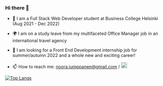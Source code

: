 ### Hi there 👋



- 🌱 I am a Full Stack Web Developer student at Business College Helsinki (Aug 2021 - Dec 2022)

- :earth_africa: I am on a study leave from my multifaceted Office Manager job in an international travel agency 

- 🔭 I am looking for a Front End Development internship job for summer/autumn 2022 and a whole new and exciting career! 

- 📫 How to reach me: noora.jumppanen@gmail.com / [<img src='https://cdn.jsdelivr.net/npm/simple-icons@3.0.1/icons/linkedin.svg' alt='linkedin' height='20'>](https://www.linkedin.com/in/noora-jumppanen/)  


[![Top Langs](https://github-readme-stats.vercel.app/api/top-langs/?username=NooraJumppanen&layout=compact)](https://github.com/anuraghazra/github-readme-stats)
